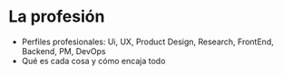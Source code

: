 # La profesión

* Perfiles profesionales: Ui, UX, Product Design, Research, FrontEnd, Backend, PM, DevOps
* Qué es cada cosa y cómo encaja todo
